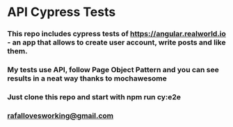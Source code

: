 # API Cypress Tests

### This repo includes cypress tests of https://angular.realworld.io - an app that allows to create user account, write posts and like them.

### My tests use API, follow Page Object Pattern and you can see results in a neat way thanks to mochawesome

### Just clone this repo and start with npm run cy:e2e

### rafallovesworking@gmail.com
